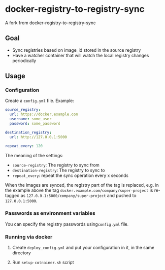 # docker-registry-to-registry-sync

A fork from docker-registry-to-registry-sync

## Goal
- Sync registries based on image_id stored in the source registry
- Have a watcher container that will watch the local registry changes periodically

## Usage

### Configuration

Create a `config.yml` file. Example:

```yaml
source_registry:
  url: https://docker.example.com
  username: some_user
  password: some_password

destination_registry:
  url: http://127.0.0.1:5000

repeat_every: 120

```

The meaning of the settings:

* `source-registry`: The registry to sync from
* `destination-registry`: The registry to sync to
* `repeat_every`: repeat the sync operation every x seconds
  
When the images are synced, the registry part of the tag is replaced, e.g.
in the example above the tag `docker.example.com/company/super-project` is
re-tagged as `127.0.0.1:5000/company/super-project` and pushed to `127.0.0.1:5000`.

### Passwords as environment variables

You can specify the registry passwords using`config.yml` file.

### Running via docker

1. Create `deploy_config.yml` and put your configuration in it, in the same directory

2. Run `setup-cotnainer.sh` script
